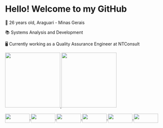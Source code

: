 # Hello! Welcome to my GitHub

👩 26 years old, Araguari - Minas Gerais 

📚 Systems Analysis and Development  

🖥️ Currently working as a Quality Assurance Engineer  at NTConsult
<div>
  <a href="github.com/leticiancalvess">
<img height="180em" src="https://github-readme-stats.vercel.app/api?username=leticiancalvess&show_icons=true&theme=radical">
<img height="180em" src="https://github-readme-stats.vercel.app/api/top-langs/?username=leticiancalvess&layout=compact&theme=radical">
</div>

<div style="display: inline_block"><br>
  <img align="center" height="30" width="80" src="https://img.shields.io/badge/HTML5-E34F26?style=for-the-badge&logo=html5&logoColor=white">
  <img align="center" height="30" width="80" src="https://img.shields.io/badge/CSS3-1572B6?style=for-the-badge&logo=css3&logoColor=white">
  <img align="center" height="30" width="80" src="https://img.shields.io/badge/JavaScript-F7DF1E?style=for-the-badge&logo=javascript&logoColor=black">
  <img align="center" height="30" width="80" src="https://img.shields.io/badge/React-20232A?style=for-the-badge&logo=react&logoColor=61DAFB">
  <img align="center" height="30" width="80" src="https://img.shields.io/badge/Vue.js-35495E?style=for-the-badge&logo=vue.js&logoColor=4FC08D">
  <img align="center" height="30" width="80" src="https://img.shields.io/badge/Bootstrap-563D7C?style=for-the-badge&logo=bootstrap&logoColor=white">
  
  </div>
